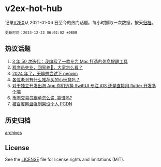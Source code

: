 # v2ex-hot-hub

 记录[V2EX](https://www.v2ex.com/)从 2021-01-06 日至今的热门话题。每小时抓取一次数据，按天[归档](archives)。

`更新时间：2024-12-23 06:02:02 +0800`

## 热议话题

1. [3 年 50 次迭代：我编写了一款专为 Mac 打造的休息提醒工具](https://www.v2ex.com/t/1099352)
1. [程序员失业，回家养🐏，大家怎么看？](https://www.v2ex.com/t/1099431)
1. [2024 年了，无聊想尝试下 neovim](https://www.v2ex.com/t/1099388)
1. [各位老哥有什么推荐买的小玩意吗？](https://www.v2ex.com/t/1099380)
1. [对于独立开发出海 App 你们选择 SwiftUI 专注 iOS 还是直接用 flutter 开发多个端](https://www.v2ex.com/t/1099362)
1. [币圈交易员跟单怎么说, 靠谱吗?](https://www.v2ex.com/t/1099408)
1. [被百度网盘强制架设个人 PCDN](https://www.v2ex.com/t/1099445)

## 历史归档

[archives](archives)

## License

See the [LICENSE](LICENSE) file for license rights and limitations (MIT).
